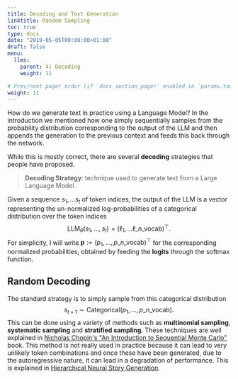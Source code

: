 ```yaml
---
title: Decoding and Text Generation
linktitle: Random Sampling
toc: true
type: docs
date: "2019-05-05T00:00:00+01:00"
draft: false
menu:
  llms:
    parent: 4) Decoding
    weight: 11

# Prev/next pager order (if `docs_section_pager` enabled in `params.toml`)
weight: 11
---
```

How do we generate text in practice using a Language Model? In the introduction we mentioned how one simply sequentially samples from the probability distribution corresponding to the output of the LLM and then appends the generation to the previous context and feeds this back through the network. 

While this is mostly correct, there are several **decoding** strategies that people have proposed. 

> **Decoding Strategy**: technique used to generate text from a Large Language Model.

Given a sequence $s_1, \ldots s_t$ of token indices, the output of the LLM is a vector representing the un-normalized log-probabilities of a categorical distribution over the token indices
$$
\text{LLM}_{\theta}(s_1, \ldots, s_t) = \left(\ell_1, \ldots \ell\_{n\_{\text{vocab}}}\right)^\top.
$$
For simplicity, I will write $\mathbf{p} := (p_1, \ldots, p\_{n\_{\text{vocab}}})^\top$ for the corresponding normalized probabilities, obtained by feeding the **logits** through the softmax function.

## Random Decoding
The standard strategy is to simply sample from this categorical distribution
$$
s_{t+1} \sim \text{Categorical}(p_1, \ldots, p\_{n\_{\text{vocab}}}).
$$
This can be done using a variety of methods such as **multinomial sampling**, **systematic sampling** and **stratified sampling**. These techniques are well explained in [Nicholas Chopin's "An Introduction to Sequential Monte Carlo"](https://link.springer.com/book/10.1007/978-3-030-47845-2) book. This method is not really used in practice because it can lead to very unlikely token combinations and once these have been generated, due to the autoregressive nature, it can lead in a degradation of performance. This is explained in [Hierarchical Neural Story Generation](https://arxiv.org/abs/1805.04833).

